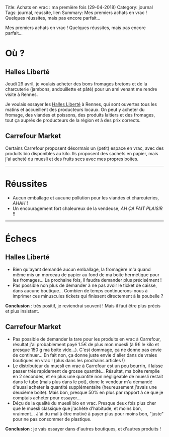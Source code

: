 Title: Achats en vrac : ma première fois (29-04-2018)
Category: journal
Tags: journal, reussite, lien
Summary: Mes premiers achats en vrac ! Quelques réussites, mais pas encore parfait…

Mes premiers achats en vrac ! Quelques réussites, mais pas encore parfait…

# Où ?
## Halles Liberté
Jeudi 29 avril, je voulais acheter des bons fromages bretons et de la charcuterie (jambons, andouillette et pâté) pour un ami venant me rendre visite à Rennes.

Je voulais essayer les [Halles Liberté](http://www.les-halles-liberte.fr/) à Rennes, qui sont ouvertes tous les matins et accueillent des producteurs locaux.
On peut y acheter du fromage, des viandes et poissons, des produits laitiers et des fromages, tout ça auprès de producteurs de la région et à des prix corrects.

## Carrefour Market
Certains Carrefour proposent désormais un (petit) espace en vrac, avec des produits bio disponibles au kilo.
Ils proposent des sachets en papier, mais j'ai acheté du muesli et des fruits secs avec mes propres boites.

---

# Réussites
- Aucun emballage et aucune pollution pour les viandes et charcuteries, *AHAH* !
- Un encouragement fort chaleureux de la vendeuse, *AH ÇA FAIT PLAISIR* !!

---

# Échecs
## Halles Liberté
- Bien qu'ayant demandé aucun emballage, la fromagère m'a quand même mis un morceau de papier au fond de ma boite hermétique pour les fromages… La prochaine fois, il faudra demander plus précisément !
- Pas possible non plus de demander à ne pas avoir le ticket de caisse, dans aucune boutique… Combien de temps continuerons-nous à imprimer ces minuscules tickets qui finissent directement à la poubelle ?

**Conclusion** : très positif, je reviendrai souvent ! Mais il faut être plus précis et plus insistant.

## Carrefour Market
- Pas possible de demander la tare pour les produits en vrac à Carrefour, résultat j'ai probablement payé 1.5€ de plus mon muesli (à 9€ le kilo et presque 150 g ma boite vide…). C'est dommage, ça ne donne pas envie de continuer… En fait non, ça donne juste envie d'aller dans de vraies boutiques en vrac ! (plus dans les prochains articles !)
- Le distributeur du muesli en vrac à Carrefour est un peu bourrin, il laisse passer très rapidement de grosse quantité… Résultat, ma boite remplie en 2 secondes, et en plus une quantité non négligeable de muesli restait dans le tube (mais plus dans le pot), donc le vendeur m'a demandé d'aussi acheter la quantité supplémentaire (heureusement j'avais une deuxième boite). Mais bon, presque 50% en plus par rapport à ce que je comptais acheter pour essayer…
- Déçu de la qualité du muesli bio en vrac. Presque deux fois plus cher que le muesli classique que j'achète d'habitude, et moins bon, vraiment… J'ai du mal à être motivé à payer plus pour moins bon, "juste" pour ne pas consommer de plastique.

**Conclusion** : je vais essayer dans d'autres boutiques, et d'autres produits !

